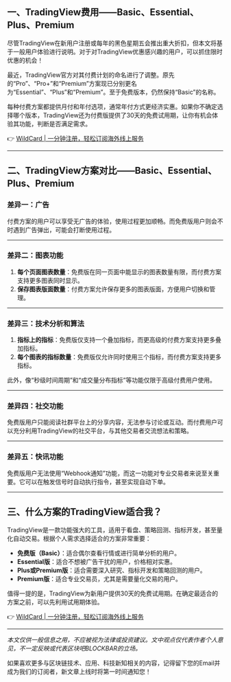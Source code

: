 ## 一、TradingView费用——Basic、Essential、Plus、Premium

尽管TradingView在新用户注册或每年的黑色星期五会推出重大折扣，但本文将基于一般用户体验进行说明。对于对TradingView优惠感兴趣的用户，可以抓住限时优惠的机会！

最近，TradingView官方对其付费计划的命名进行了调整。原先的“Pro”、“Pro+”和“Premium”方案现已分别更名为“Essential”、“Plus”和“Premium”。至于免费版本，仍然保持“Basic”的名称。

每种付费方案都提供月付和年付选项，通常年付方式更经济实惠。如果你不确定选择哪个版本，TradingView还为付费版提供了30天的免费试用期，让你有机会体验其功能，判断是否满足需求。

👉 [WildCard | 一分钟注册，轻松订阅海外线上服务](https://bit.ly/bewildcard)

---

## 二、TradingView方案对比——Basic、Essential、Plus、Premium

### 差异一：广告

付费方案的用户可以享受无广告的体验，使用过程更加顺畅。而免费版用户则会不时遇到广告弹出，可能会打断使用过程。

---

### 差异二：图表功能

1. **每个页面图表数量**：免费版在同一页面中能显示的图表数量有限，而付费方案支持更多图表同时显示。
2. **保存图表版面数量**：付费方案允许保存更多的图表版面，方便用户切换和管理。

---

### 差异三：技术分析和算法

1. **指标上的指标**：免费版仅支持一个叠加指标，而更高级的付费方案支持更多叠加指标。
2. **每个图表的指标数量**：免费版仅允许同时使用三个指标，而付费方案支持更多指标。

此外，像“秒级时间周期”和“成交量分布指标”等功能仅限于高级付费用户使用。

---

### 差异四：社交功能

免费版用户只能阅读社群平台上的分享内容，无法参与讨论或互动。而付费用户可以充分利用TradingView的社交平台，与其他交易者交流想法和策略。

---

### 差异五：快讯功能

免费版用户无法使用“Webhook通知”功能，而这一功能对专业交易者来说至关重要。它可以在触发信号时自动执行指令，甚至实现自动下单。

---

## 三、什么方案的TradingView适合我？

TradingView是一款功能强大的工具，适用于看盘、策略回测、指标开发，甚至量化自动交易。根据个人需求选择适合的方案非常重要：

- **免费版（Basic）**：适合偶尔查看行情或进行简单分析的用户。
- **Essential版**：适合不想被广告干扰的用户，价格相对实惠。
- **Plus或Premium版**：适合需要深入研究、指标开发和策略回测的用户。
- **Premium版**：适合专业交易员，尤其是需要量化交易的用户。

值得一提的是，TradingView为新用户提供30天的免费试用期。在确定最适合的方案之前，可以先利用试用期体验。

👉 [WildCard | 一分钟注册，轻松订阅海外线上服务](https://bit.ly/bewildcard)

---

*本文仅供一般信息之用，不应被视为法律或投资建议。文中观点仅代表作者个人意见，不一定反映或代表区块吧BLOCKBAR的立场。*

如果喜欢更多与区块链技术、应用、科技新知相关的内容，记得留下您的Email并成为我们的订阅者，新文章上线时将第一时间通知您！